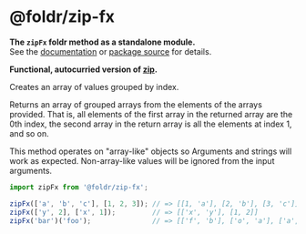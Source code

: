 # @foldr/zip-fx

**The `zipFx` foldr method as a standalone module.**    
See the [documentation](http://foldr.com/0.0.0/zip-fx) or [package source](https:/github.com/CloudVessel/foldr/blob/master/packages/categories/zip-fx/src/index.js) for details.

**Functional, autocurried version of [zip](#zip).**

Creates an array of values grouped by index.

Returns an array of grouped arrays from the elements of the arrays provided. That is,
all elements of the first array in the returned array are the 0th index, the second array
in the return array is all the elements at index 1, and so on.

This method operates on "array-like" objects so Arguments and strings will work as expected.
Non-array-like values will be ignored from the input arguments.

```js
import zipFx from '@foldr/zip-fx';

zipFx(['a', 'b', 'c'], [1, 2, 3]); // => [[1, 'a'], [2, 'b'], [3, 'c']]
zipFx(['y', 2], ['x', 1]);         // => [['x', 'y'], [1, 2]]
zipFx('bar')('foo');               // => [['f', 'b'], ['o', 'a'], ['a', 'r']]
```
